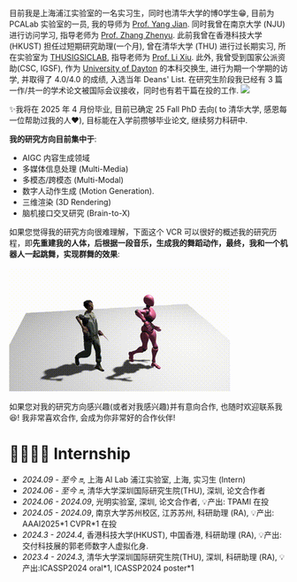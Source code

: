 目前我是上海浦江实验室的一名实习生，同时也清华大学的博0学生😁, 目前为 PCALab 实验室的一员, 我的导师为 [Prof. Yang Jian](http://www.patternrecognition.asia/jian/). 同时我曾在南京大学 (NJU) 进行访问学习, 指导老师为 [Prof. Zhang Zhenyu](https://jessezhang92.github.io/). 此前我曾在香港科技大学 (HKUST) 担任过短期研究助理(一个月), 曾在清华大学 (THU) 进行过长期实习, 所在实验室为 [THUSIGSICLAB](https://thusigsclub.github.io/thu.github.io/), 指导老师为 [Prof. Li Xiu](https://scholar.google.com/citations?user=Xrh1OIUAAAAJ&hl=zh-CN). 此外, 我曾受到国家公派资助(CSC, IGSF), 作为 [University of Dayton](https://udayton.edu/) 的本科交换生, 进行为期一个学期的访学, 并取得了 4.0/4.0 的成绩, 入选当年 Deans' List. 在研究生阶段我已经有 3 篇一作/共一的学术论文被国际会议接收，同时也有若干篇在投的工作.  <a href='https://scholar.google.com/citations?user=lTE-iwYAAAAJ'><img src="https://img.shields.io/endpoint?url={{ url | url_encode }}&logo=Google%20Scholar&labelColor=f6f6f6&color=9cf&style=flat&label=引用"></a> 

✨我将在 2025 年 4 月份毕业, 目前已确定 25 Fall PhD 去向( to 清华大学, 感恩每一位帮助过我的人❤️), 目标能在入学前攒够毕业论文, 继续努力科研中.


 __我的研究方向目前集中于__: 
 - AIGC 内容生成领域
 - 多媒体信息处理 (Multi-Media)
 - 多模态/跨模态 (Multi-Modal) 
 - 数字人动作生成 (Motion Generation). 
 - 三维渲染 (3D Rendering)
 - 脑机接口交叉研究 (Brain-to-X)

如果您觉得我的研究方向很难理解，下面这个 VCR 可以很好的概述我的研究历程，即**先重建我的人体，后根据一段音乐，生成我的舞蹈动作，最终，我和一个机器人一起跳舞，实现群舞的效果**:

![](images/30001-0150.gif)


如果您对我的研究方向感兴趣(或者对我感兴趣)并有意向合作, 也随时欢迎联系我😆! 我非常喜欢合作, 会成为你非常好的合作伙伴!

<span class='anchor' id='-gzsx'></span>


# 👨‍👩‍👧‍👦 Internship
- *2024.09 - 至今 🔛*, 上海 AI Lab 浦江实验室, 上海, 实习生 (Intern)
- *2024.06 - 至今 🔛*, 清华大学深圳国际研究生院(THU), 深圳, 论文合作者
- *2024.06 - 2024.09*, 光明实验室, 深圳, 论文合作者, 💡产出: TPAMI 在投 
- *2024.05 - 2024.09*, 南京大学苏州校区, 江苏苏州, 科研助理 (RA), 💡产出: AAAI2025\*1 CVPR\*1 在投
- *2024.3 - 2024.4*, 香港科技大学(HKUST), 中国香港, 科研助理 (RA), 💡产出: 交付科技展的郭老师数字人虚拟化身.
- *2023.4 - 2024.3*, 清华大学深圳国际研究生院(THU), 深圳, 科研助理 (RA), 💡产出:ICASSP2024 oral\*1, ICASSP2024 poster\*1
